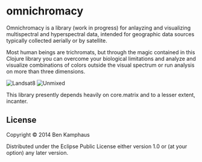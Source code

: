# omnichromacy

Omnichromacy is a library (work in progress) for anlayzing and visualizing
multispectral and hyperspectral data, intended for geographic data sources
typically collected aerially or by satellite.

Most human beings are trichromats, but through the magic contained in this
Clojure library you can overcome your biological limitations and analyze
and visualize combinations of colors outside the visual spectrum or run
analysis on more than three dimensions.

![Landsat8](docs/landsat.png)
![Unmixed](docs/impervious.png)

This library presently depends heavily on core.matrix and to a lesser extent,
incanter.


## License

Copyright © 2014 Ben Kamphaus

Distributed under the Eclipse Public License either version 1.0 or (at
your option) any later version.
